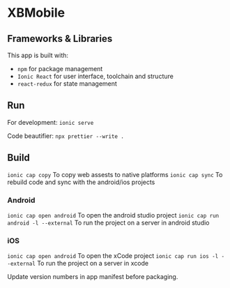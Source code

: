 # XBMobile

## Frameworks & Libraries

This app is built with:
* `npm` for package management
* `Ionic React` for user interface, toolchain and structure
* `react-redux` for state management


## Run
For development: `ionic serve`

Code beautifier: `npx prettier --write .`

## Build

`ionic cap copy` To copy web assests to native platforms
`ionic cap sync` To rebuild code and sync with the android/ios projects

### Android

`ionic cap open android` To open the android studio project
`ionic cap run android -l --external` To run the project on a server in android studio

### iOS

`ionic cap open android` To open the xCode project
`ionic cap run ios -l --external` To run the project on a server in xcode


Update version numbers in app manifest before packaging.
